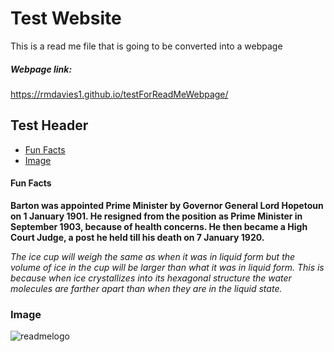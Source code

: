 # Test Website
This is a read me file that is going to be converted into a webpage
##### Webpage link:
https://rmdavies1.github.io/testForReadMeWebpage/
## Test Header
- [Fun Facts](#fun-facts)
- [Image](#image)
#### Fun Facts

**Barton was appointed Prime Minister by Governor General Lord Hopetoun on 1 January 1901. He resigned from the position as Prime Minister in September 1903, because of health concerns. He then became a High Court Judge, a post he held till his death on 7 January 1920.**

*The ice cup will weigh the same as when it was in liquid form but the volume of ice in the cup will be larger than what it was in liquid form. This is because when ice crystallizes into its hexagonal structure the water molecules are farther apart than when they are in the liquid state.*
### Image
![readmelogo](https://github.com/RMDavies1/testForReadMeWebpage/assets/102157633/6fb27df9-a0f7-43f0-81e2-25aef0ca3926)
